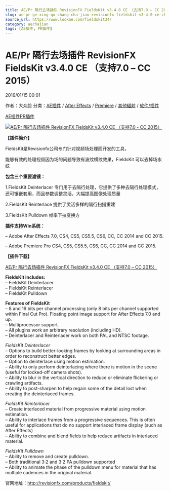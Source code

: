 ```yaml
---
title: AE/Pr 隔行去场插件 RevisionFX FieldsKit v3.4.0 CE （支持7.0 – CC 2015）
slug: ae-pr-ge-xing-qu-chang-cha-jian-revisionfx-fieldskit-v3-4-0-ce-zhi-chi-7-0-cc-2015
source_url: https://www.lookae.com/fieldskit34/
category: aechajian
tags: [AE插件, PR插件]
---
```

# AE/Pr 隔行去场插件 RevisionFX FieldsKit v3.4.0 CE （支持7.0 – CC 2015）

2016/01/15 00:01

作者：大众脸
分类：[AE插件](https://www.lookae.com/after-effects/aechajian/) / [After Effects](https://www.lookae.com/after-effects/) / [Premiere](https://www.lookae.com/qitarjcj/premierezy/) / [其他辐射](https://www.lookae.com/others/) / [软件/插件](https://www.lookae.com/qitarjcj/)

[AE插件](https://www.lookae.com/tag/ae%e6%8f%92%e4%bb%b6/)[PR插件](https://www.lookae.com/tag/pr%e6%8f%92%e4%bb%b6/)

[![AE/Pr 隔行去场插件 RevisionFX FieldsKit v3.4.0 CE （支持7.0 - CC 2015）](https://www.lookae.com/wp-content/uploads/2016/01/FieldsKit.jpg "AE/Pr 隔行去场插件 RevisionFX FieldsKit v3.4.0 CE （支持7.0 - CC 2015）-LookAE.com")](https://www.lookae.com/wp-content/uploads/2016/01/FieldsKit.jpg)

**【插件简介】**

FieldsKit是Revisionfx公司专门针对视频场处理而开发的工具，

能够有效的处理视频因为场的问题导致有波纹横纹效果，FieldsKit 可以去掉场水纹

**包含三个重要滤镜：**

1.FieldsKit Deinterlacer 专门用于去隔行处理，它提供了多种去隔行处理模式，还可镶嵌套用，而且参数调整灵活，大幅提高图像处理质量

2.FieldsKit Reinterlace 提供了灵活多样的隔行扫描重建

3.FieldsKit Pulldown 帧率下拉变换方

**插件支持Win系统：**

– Adobe After Effects 7.0, CS4, CS5, CS5.5, CS6, CC, CC 2014 and CC 2015.

– Adobe Premiere Pro CS4, CS5, CS5.5, CS6, CC, CC 2014 and CC 2015.

**【插件下载】**

[AE/Pr 隔行去场插件 RevisionFX FieldsKit v3.4.0 CE （支持7.0 – CC 2015）](http://lookae.ctfile.com/file/140777798)

**FieldsKit includes:**  
– FieldsKit Deinterlacer  
– FieldsKit Reinterlacer  
– FieldsKit Pulldown

**Features of FieldsKit**  
– 8 and 16 bits per channel processing (only 8 bits per channel supported within Final Cut Pro). Floating point image support for After Effects 7.0 and up.  
– Multiprocessor support.  
– All plugins work an arbitrary resolution (including HD).  
– Deinterlacer and Reinterlacer work on both PAL and NTSC footage.

*FieldsKit Deinterlacer*  
– Options to build better-looking frames by looking at surrounding areas in order to reconstruct better edges.  
– Option to deinterlace using motion estimation.  
– Ability to only perform deinterlacing where there is motion in the scene (useful for locked-off camera shots).  
– Ability to blur in the vertical direction to reduce or eliminate flickering or crawling artifacts.  
– Ability to post-sharpen to help regain some of the detail lost when creating the deinterlaced frames.

*FieldsKit Reinterlacer*  
– Create interlaced material from progressive material using motion estimation.  
– Ability to interlace frames from a progressive sequences. This is often useful for applications that do no support interlaced frame display (such as After Effects)  
– Ability to combine and blend fields to help reduce artifacts in interlaced material.

*FieldsKit Pulldown*  
– Ability to remove and create pulldown.  
– Both traditional 3:2 and 3:2 PA pulldown supported  
– Ability to animate the phase of the pulldown menu for material that has multiple cadences in the original material.

官网地址：http://revisionfx.com/products/fieldskit/
